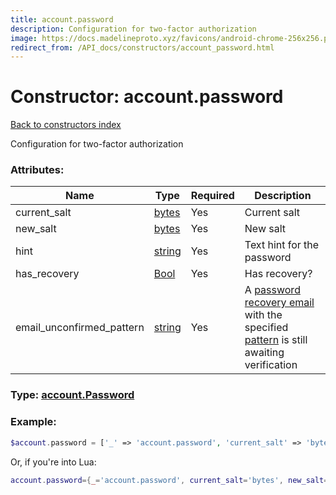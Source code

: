 ```yaml
---
title: account.password
description: Configuration for two-factor authorization
image: https://docs.madelineproto.xyz/favicons/android-chrome-256x256.png
redirect_from: /API_docs/constructors/account_password.html
---
```

# Constructor: account.password  
[Back to constructors index](index.md)



Configuration for two-factor authorization

### Attributes:

| Name     |    Type       | Required | Description |
|----------|---------------|----------|-------------|
|current\_salt|[bytes](../types/bytes.md) | Yes|Current salt|
|new\_salt|[bytes](../types/bytes.md) | Yes|New salt|
|hint|[string](../types/string.md) | Yes|Text hint for the password|
|has\_recovery|[Bool](../types/Bool.md) | Yes|Has recovery?|
|email\_unconfirmed\_pattern|[string](../types/string.md) | Yes|A [password recovery email](https://core.telegram.org/api/srp#email-verification) with the specified [pattern](https://core.telegram.org/api/pattern) is still awaiting verification|



### Type: [account.Password](../types/account.Password.md)


### Example:

```php
$account.password = ['_' => 'account.password', 'current_salt' => 'bytes', 'new_salt' => 'bytes', 'hint' => 'string', 'has_recovery' => Bool, 'email_unconfirmed_pattern' => 'string'];
```  


Or, if you're into Lua:

```lua
account.password={_='account.password', current_salt='bytes', new_salt='bytes', hint='string', has_recovery=Bool, email_unconfirmed_pattern='string'}

```


